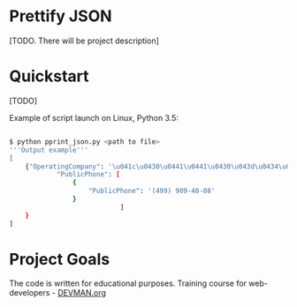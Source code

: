 # Prettify JSON

[TODO. There will be project description]

# Quickstart

[TODO]

Example of script launch on Linux, Python 3.5:

```bash

$ python pprint_json.py <path to file>
'''Output example'''
[
    {"OperatingCompany": '\u041c\u0430\u0441\u0441\u0430\u043d\u0434\u0440\u0430',
            "PublicPhone": [
                {
                    "PublicPhone": '(499) 909-40-08'
                }
                            ]
    }
]

```

# Project Goals

The code is written for educational purposes. Training course for web-developers - [DEVMAN.org](https://devman.org)
